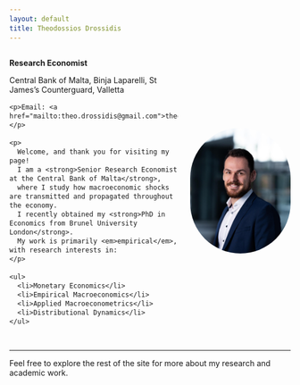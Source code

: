 ```yaml
---
layout: default
title: Theodossios Drossidis
---
```


<div style="display: flex; justify-content: space-between; align-items: center; margin-bottom: 30px; flex-wrap: wrap;">
  <div style="max-width: 60%;">
    <p><strong>Research Economist</strong></p>
    <p>Central Bank of Malta,
    Binja Laparelli, 
    St James’s Counterguard,
    Valletta</p>

    <p>Email: <a href="mailto:theo.drossidis@gmail.com">theo.drossidis@gmail.com</a></p>

    <p>
      Welcome, and thank you for visiting my page!  
      I am a <strong>Senior Research Economist at the Central Bank of Malta</strong>, 
      where I study how macroeconomic shocks are transmitted and propagated throughout the economy.  
      I recently obtained my <strong>PhD in Economics from Brunel University London</strong>.  
      My work is primarily <em>empirical</em>, with research interests in:
    </p>

    <ul>
      <li>Monetary Economics</li>
      <li>Empirical Macroeconomics</li>
      <li>Applied Macroeconometrics</li>
      <li>Distributional Dynamics</li>
    </ul>
  </div>

  <div style="flex-shrink: 0;">
    <img src="assets/profile2.jpg" alt="Theodossios Drossidis" style="width: 180px; border-radius: 100px; margin-left: 20px;" />
  </div>
</div>

---

Feel free to explore the rest of the site for more about my research and academic work.
